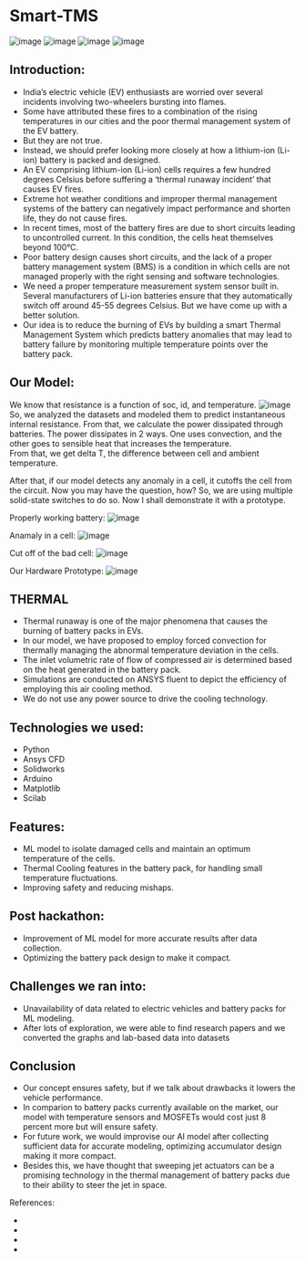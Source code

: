 # Smart-TMS

![image](https://user-images.githubusercontent.com/64991656/189509524-7a67d27b-90ac-4d3b-9d64-89cbc956500d.png)
![image](https://user-images.githubusercontent.com/64991656/189509531-0224113a-66f7-4cfc-9428-74c78f44f1ed.png)
![image](https://user-images.githubusercontent.com/64991656/189509571-87d89f29-9ce4-4004-95a0-1fb52960decf.png)
![image](https://user-images.githubusercontent.com/64991656/189509679-8f7ce6a0-701a-4b2e-acd2-144c5efd363e.png)


## Introduction:

-	India’s electric vehicle (EV) enthusiasts are worried over several incidents involving two-wheelers bursting into flames. 
-	Some have attributed these fires to a combination of the rising temperatures in our cities and the poor thermal management system of the EV battery. 
-	But they are not true.
-	Instead, we should prefer looking more closely at how a lithium-ion (Li-ion) battery is packed and designed. 
-	An EV comprising lithium-ion (Li-ion) cells requires a few hundred degrees Celsius before suffering a ‘thermal runaway incident’ that causes EV fires. 
-	Extreme hot weather conditions and improper thermal management systems of the battery can negatively impact performance and shorten life, they do not cause fires. 
-	In recent times, most of the battery fires are due to short circuits leading to uncontrolled current. In this condition, the cells heat themselves beyond 100°C. 
-	Poor battery design causes short circuits, and the lack of a proper battery management system (BMS) is a condition in which cells are not managed properly with the right sensing and software technologies. 
-	We need a proper temperature measurement system sensor built in. Several manufacturers of Li-ion batteries ensure that they automatically switch off around 45-55 degrees Celsius. But we have come up with a better solution.
-	Our idea is to reduce the burning of EVs by building a smart Thermal Management System which predicts battery anomalies that may lead to battery failure by monitoring multiple temperature points over the battery pack.


## Our Model:

We know that resistance is a function of soc, id, and temperature. 
![image](https://user-images.githubusercontent.com/64991656/189504054-4b49f188-c908-48f8-8403-74c22944fe34.png)
So, we analyzed the datasets and modeled them to predict instantaneous internal resistance. 
From that, we calculate the power dissipated through batteries. 
The power dissipates in 2 ways. One uses convection, and the other goes to sensible heat that increases the temperature.  
From that, we get delta T, the difference between cell and ambient temperature.

After that, if our model detects any anomaly in a cell, it cutoffs the cell from the circuit. Now you may have the question, how? So, we are using multiple solid-state switches to do so. Now I shall demonstrate it with a prototype.






Properly working battery:
![image](https://user-images.githubusercontent.com/64991656/189504002-372fd3e2-e2b1-4d4c-8371-5e706d8aabf1.png)

Anamaly in a cell:
![image](https://user-images.githubusercontent.com/64991656/189504009-b53e2787-cb8d-461c-bb40-57fb07ff1454.png)

Cut off of the bad cell:
![image](https://user-images.githubusercontent.com/64991656/189503999-ed227b4e-5c7c-4be2-942b-325bef198941.png)

Our Hardware Prototype:
![image](https://user-images.githubusercontent.com/64991656/189504353-22ae7f94-6047-4546-9d84-a8346f8491e6.png)




## THERMAL

- Thermal runaway is one of the major phenomena that causes the burning of battery packs in EVs. 
- In our model, we have proposed to employ forced convection for thermally managing the abnormal temperature deviation in the cells. 
- The inlet volumetric rate of flow of compressed air is determined based on the heat generated in the battery pack. 
- Simulations are conducted on ANSYS fluent to depict the efficiency of employing this air cooling method. 
- We do not use any power source to drive the cooling technology. 

## Technologies we used:
- Python 
- Ansys CFD 
- Solidworks 
- Arduino 
- Matplotlib
- Scilab

## Features:
- ML model to isolate damaged cells and maintain an optimum temperature of the cells.
- Thermal Cooling features in the battery pack, for handling small temperature fluctuations.
- Improving safety and reducing mishaps.

## Post hackathon:
- Improvement of ML model for more accurate results after data collection.
- Optimizing the battery pack design to make it compact.

## Challenges we ran into:
- Unavailability of data related to electric vehicles and battery packs for ML modeling. 
- After lots of exploration, we were able to find research papers and we converted the graphs and lab-based data into datasets

## Conclusion

- Our concept ensures safety, but if we talk about drawbacks it lowers the vehicle performance.
- In comparion to battery packs currently available on the market, our model with temperature sensors and MOSFETs would cost just 8 percent more but will ensure safety. 
- For future work, we would improvise our AI model after collecting sufficient data for accurate modeling, optimizing accumulator design making it more compact. 
- Besides this, we have thought that sweeping jet actuators can be a promising technology in the thermal management of battery packs due to their ability to steer the jet in space.


References:

-
-
-
-



